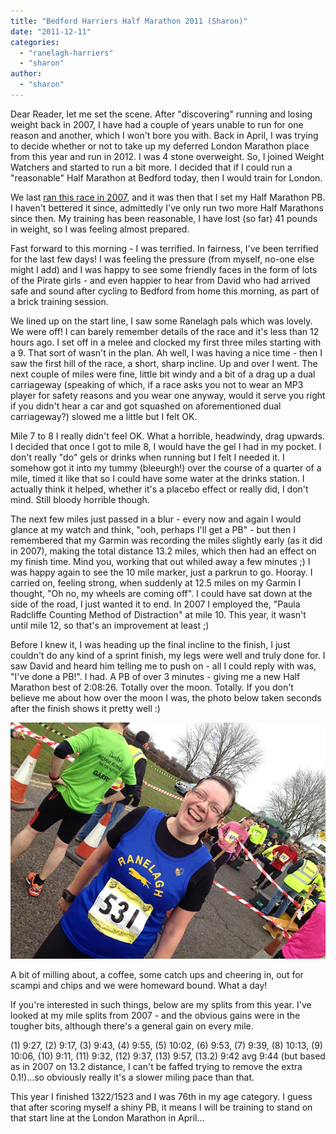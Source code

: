 ```yaml
---
title: "Bedford Harriers Half Marathon 2011 (Sharon)"
date: "2011-12-11"
categories: 
  - "ranelagh-harriers"
  - "sharon"
author: 
  - "sharon"
---
```


Dear Reader, let me set the scene. After "discovering" running and losing weight back in 2007, I have had a couple of years unable to run for one reason and another, which I won't bore you with. Back in April, I was trying to decide whether or not to take up my deferred London Marathon place from this year and run in 2012. I was 4 stone overweight. So, I joined Weight Watchers and started to run a bit more. I decided that if I could run a "reasonable" Half Marathon at Bedford today, then I would train for London.

We last [ran this race in 2007](/2007/12/bedford-harriers-half-marathon-2007-sharon/ "Bedford Harriers Half Marathon 2007 (Sharon)"), and it was then that I set my Half Marathon PB. I haven't bettered it since, admittedly I've only run two more Half Marathons since then. My training has been reasonable, I have lost (so far) 41 pounds in weight, so I was feeling almost prepared.

Fast forward to this morning - I was terrified. In fairness, I've been terrified for the last few days! I was feeling the pressure (from myself, no-one else might I add) and I was happy to see some friendly faces in the form of lots of the Pirate girls - and even happier to hear from David who had arrived safe and sound after cycling to Bedford from home this morning, as part of a brick training session.

We lined up on the start line, I saw some Ranelagh pals which was lovely. We were off! I can barely remember details of the race and it's less than 12 hours ago. I set off in a melee and clocked my first three miles starting with a 9. That sort of wasn't in the plan. Ah well, I was having a nice time - then I saw the first hill of the race, a short, sharp incline. Up and over I went. The next couple of miles were fine, little bit windy and a bit of a drag up a dual carriageway (speaking of which, if a race asks you not to wear an MP3 player for safety reasons and you wear one anyway, would it serve you right if you didn't hear a car and got squashed on aforementioned dual carriageway?) slowed me a little but I felt OK.

Mile 7 to 8 I really didn't feel OK. What a horrible, headwindy, drag upwards. I decided that once I got to mile 8, I would have the gel I had in my pocket. I don't really "do" gels or drinks when running but I felt I needed it. I somehow got it into my tummy (bleeurgh!) over the course of a quarter of a mile, timed it like that so I could have some water at the drinks station. I actually think it helped, whether it's a placebo effect or really did, I don't mind. Still bloody horrible though.

The next few miles just passed in a blur - every now and again I would glance at my watch and think, "ooh, perhaps I'll get a PB" - but then I remembered that my Garmin was recording the miles slightly early (as it did in 2007), making the total distance 13.2 miles, which then had an effect on my finish time. Mind you, working that out whiled away a few minutes ;) I was happy again to see the 10 mile marker, just a parkrun to go. Hooray. I carried on, feeling strong, when suddenly at 12.5 miles on my Garmin I thought, "Oh no, my wheels are coming off". I could have sat down at the side of the road, I just wanted it to end. In 2007 I employed the, "Paula Radcliffe Counting Method of Distraction" at mile 10. This year, it wasn't until mile 12, so that's an improvement at least ;)

Before I knew it, I was heading up the final incline to the finish, I just couldn't do any kind of a sprint finish, my legs were well and truly done for. I saw David and heard him telling me to push on - all I could reply with was, "I've done a PB!". I had. A PB of over 3 minutes - giving me a new Half Marathon best of 2:08:26. Totally over the moon. Totally. If you don't believe me about how over the moon I was, the photo below taken seconds after the finish shows it pretty well :)

![](/images/2011/2011-12-11-bedford-sharon.jpg "2011-12-11-bedford-sharon")

A bit of milling about, a coffee, some catch ups and cheering in, out for scampi and chips and we were homeward bound. What a day!

If you're interested in such things, below are my splits from this year. I've looked at my mile splits from 2007 - and the obvious gains were in the tougher bits, although there's a general gain on every mile.

(1) 9:27, (2) 9:17, (3) 9:43, (4) 9:55, (5) 10:02, (6) 9:53, (7) 9:39, (8) 10:13, (9) 10:06, (10) 9:11, (11) 9:32, (12) 9:37, (13) 9:57, (13.2) 9:42 avg 9:44 (but based as in 2007 on 13.2 distance, I can't be faffed trying to remove the extra 0.1!)...so obviously really it's a slower miling pace than that.

This year I finished 1322/1523 and I was 76th in my age category. I guess that after scoring myself a shiny PB, it means I will be training to stand on that start line at the London Marathon in April...
